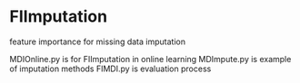 # FIImputation
feature importance for missing data imputation

MDIOnline.py is for FIImputation in online learning
MDImpute.py is example of imputation methods
FIMDI.py is evaluation process
